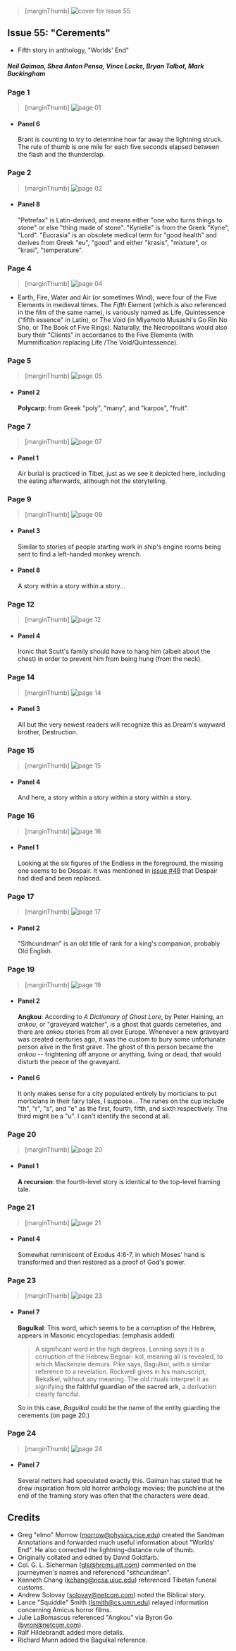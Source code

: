 > [marginThumb] ![cover for issue 55](thumbnails/sandman.55/page00.jpg)

## Issue 55: "Cerements"

- Fifth story in anthology, "Worlds' End"

##### Neil Gaiman, Shea Anton Pensa, Vince Locke, Bryan Talbot, Mark Buckingham

### Page 1

> [marginThumb] ![page 01](thumbnails/sandman.55/page01.jpg)

- #### Panel 6

  Brant is counting to try to determine how far away the lightning struck. The rule of thumb is one mile for each five seconds elapsed between the flash and the thunderclap.

### Page 2

> [marginThumb] ![page 02](thumbnails/sandman.55/page02.jpg)

- #### Panel 8

  "Petrefax" is Latin-derived, and means either "one who turns things to stone" or else "thing made of stone". "Kyrielle" is from the Greek "Kyrie", "Lord". "Eucrasia" is an obsolete medical term for "good health" and derives from Greek "eu", "good" and either "krasis", "mixture", or "krasi", "temperature".

### Page 4

> [marginThumb] ![page 04](thumbnails/sandman.55/page04.jpg)

- Earth, Fire, Water and Air (or sometimes Wind), were four of the Five Elements in medieval times. The _Fifth_ Element (which is also referenced in the film of the same name), is variously named as Life, Quintessence ("fifth essence" in Latin), or The Void (in Miyamoto Musashi's Go Rin No Sho, or The Book of Five Rings). Naturally, the Necropolitans would also bury their "Clients" in accordance to the Five Elements (with Mummification replacing Life /The Void/Quintessence).

### Page 5

> [marginThumb] ![page 05](thumbnails/sandman.55/page05.jpg)

- #### Panel 2

  **Polycarp**: from Greek "poly", "many", and "karpos", "fruit".

### Page 7

> [marginThumb] ![page 07](thumbnails/sandman.55/page07.jpg)

- #### Panel 1

  Air burial is practiced in Tibet, just as we see it depicted here, including the eating afterwards, although not the storytelling.

### Page 9

> [marginThumb] ![page 09](thumbnails/sandman.55/page09.jpg)

- #### Panel 3

  Similar to stories of people starting work in ship's engine rooms being sent to find a left-handed monkey wrench.

- #### Panel 8

  A story within a story within a story...

### Page 12

> [marginThumb] ![page 12](thumbnails/sandman.55/page12.jpg)

- #### Panel 4

  Ironic that Scutt's family should have to hang him (albeit about the chest) in order to prevent him from being hung (from the neck).

### Page 14

> [marginThumb] ![page 14](thumbnails/sandman.55/page14.jpg)

- #### Panel 3

  All but the very newest readers will recognize this as Dream's wayward brother, Destruction.

### Page 15

> [marginThumb] ![page 15](thumbnails/sandman.55/page15.jpg)

- #### Panel 4

  And here, a story within a story within a story within a story.

### Page 16

> [marginThumb] ![page 16](thumbnails/sandman.55/page16.jpg)

- #### Panel 1

  Looking at the six figures of the Endless in the foreground, the missing one seems to be Despair. It was mentioned in [issue #48](sandman.48.md) that Despair had died and been replaced.

### Page 17

> [marginThumb] ![page 17](thumbnails/sandman.55/page17.jpg)

- #### Panel 2

  "Sithcundman" is an old title of rank for a king's companion, probably Old English.

### Page 19

> [marginThumb] ![page 19](thumbnails/sandman.55/page19.jpg)

- #### Panel 2

  **Angkou**: According to _A Dictionary of Ghost Lore_, by Peter Haining, an _ankou_, or "graveyard watcher", is a ghost that guards cemeteries, and there are _ankou_ stories from all over Europe. Whenever a new graveyard was created centuries ago, it was the custom to bury some unfortunate person alive in the first grave. The ghost of this person became the _ankou_ -- frightening off anyone or anything, living or dead, that would disturb the peace of the graveyard.

- #### Panel 6

  It only makes sense for a city populated entirely by morticians to put morticians in their fairy tales, I suppose... The runes on the cup include "th", "r", "s", and "e" as the first, fourth, fifth, and sixth respectively. The third might be a "u". I can't identify the second at all.

### Page 20

> [marginThumb] ![page 20](thumbnails/sandman.55/page20.jpg)

- #### Panel 1

  **A recursion**: the fourth-level story is identical to the top-level framing tale.

### Page 21

> [marginThumb] ![page 21](thumbnails/sandman.55/page21.jpg)

- #### Panel 4

  Somewhat reminiscent of Exodus 4:6-7, in which Moses' hand is transformed and then restored as a proof of God's power.

### Page 23

> [marginThumb] ![page 23](thumbnails/sandman.55/page23.jpg)

- #### Panel 7

  **Bagulkal**: This word, which seems to be a corruption of the Hebrew, appears in Masonic encyclopedias: (emphasis added)

  > A significant word in the high degrees. Lenning says it is a corruption of the Hebrew Begoal- kol, meaning all is revealed, to which Mackenzie demurs. Pike says, Bagulkol, with a similar reference to a revelation. Rockwell gives in his manuscript, Bekalkel, without any meaning. The old rituals interpret it as signifying **the faithful guardian of the sacred ark**, a derivation clearly fanciful.

  So in this case, _Bagulkal_ could be the name of the entity guarding the cerements (on page 20.)

### Page 24

> [marginThumb] ![page 24](thumbnails/sandman.55/page24.jpg)

- #### Panel 7

  Several netters had speculated exactly this. Gaiman has stated that he drew inspiration from old horror anthology movies; the punchline at the end of the framing story was often that the characters were dead.

## Credits

- Greg "elmo" Morrow (morrow@physics.rice.edu) created the Sandman
  Annotations and forwarded much useful information about "Worlds' End". He
  also corrected the lightning-distance rule of thumb.
- Originally collated and edited by David Goldfarb.
- Col. G. L. Sicherman (gls@hrcms.att.com) commented on the journeymen's
  names and referenced "sithcundman".
- Kenneth Chang (kchang@ncsa.uiuc.edu) referenced Tibetan funeral customs.
- Andrew Solovay (solovay@netcom.com) noted the Biblical story.
- Lance "Squiddie" Smith (lsmith@cs.umn.edu) relayed information
  concerning Amicus horror films.
- Julie LaBomascus referenced "Angkou" via Byron Go (byron@netcom.com).
- Ralf Hildebrandt added more details.
- Richard Munn added the Bagulkal reference.
